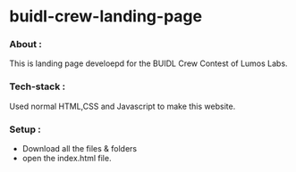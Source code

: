 # buidl-crew-landing-page

### About : 
This is landing page develoepd for the BUIDL Crew Contest of Lumos Labs.

### Tech-stack : 
Used normal HTML,CSS and Javascript to make this website. 

### Setup : 
- Download all the files & folders 
- open the index.html file. 
